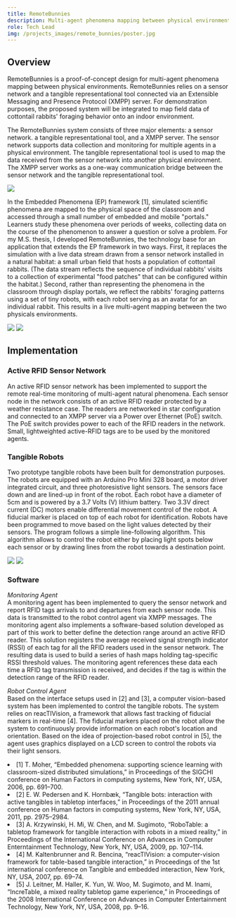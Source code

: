 ```yaml
---
title: RemoteBunnies
description: Multi-agent phenomena mapping between physical environments.
role: Tech Lead
img: /projects_images/remote_bunnies/poster.jpg
---
```


## Overview

RemoteBunnies is a proof-of-concept design for multi-agent phenomena mapping between physical environments. RemoteBunnies relies on a sensor network and a tangible representational tool connected via an Extensible Messaging and Presence Protocol (XMPP) server. For demonstration purposes, the proposed system will be integrated to map field data of cottontail rabbits' foraging behavior onto an indoor environment.

The RemoteBunnies system consists of three major elements: a sensor network. a tangible representational tool, and a XMPP server. The sensor network supports data collection and monitoring for multiple agents in a physical environment. The tangible representational tool is used to map the data received from the sensor network into another physical environment. The XMPP server works as a one-way communication bridge between the sensor network and the tangible representational tool.

<div class="w-full text-center">
<img class="mx-auto" src="/projects_images/remote_bunnies/img_1.jpg">
</div>

In the Embedded Phenomena (EP) framework [1], simulated scientific phenomena are mapped to the physical space of the classroom and accessed through a small number of embedded and mobile "portals." Learners study these phenomena over periods of weeks, collecting data on the course of the phenomenon to answer a question or solve a problem. For my M.S. thesis, I developed RemoteBunnies, the technology base for an application that extends the EP framework in two ways. First, it replaces the simulation with a live data stream drawn from a sensor network installed in a natural habitat: a small urban field that hosts a population of cottontail rabbits. (The data stream reflects the sequence of individual rabbits' visits to a collection of experimental "food patches" that can be configured within the habitat.) Second, rather than representing the phenomena in the classroom through display portals, we reflect the rabbits' foraging patterns using a set of tiny robots, with each robot serving as an avatar for an individual rabbit. This results in a live multi-agent mapping between the two physicals environments.

<div class="imgs">
<img src="/projects_images/remote_bunnies/img_2.jpg">
<img src="/projects_images/remote_bunnies/img_3.jpg">
</div>

## Implementation

### Active RFID Sensor Network

An active RFID sensor network has been implemented to support the remote real-time monitoring of multi-agent natural phenomena. Each sensor node in the network consists of an active RFID reader protected by a weather resistance case. The readers are networked in star configuration and connected to an XMPP server via a Power over Ethernet (PoE) switch. The PoE switch provides power to each of the RFID readers in the network. Small, lightweighted active-RFID tags are to be used by the monitored agents.

### Tangible Robots

Two prototype tangible robots have been built for demonstration purposes. The robots are equipped with an Arduino Pro Mini 328 board, a motor driver integrated circuit, and three photoresistive light sensors. The sensors face down and are lined-up in front of the robot. Each robot have a diameter of 5cm and is powered by a 3.7 Volts (V) lithium battery. Two 3.3V direct current (DC) motors enable differential movement control of the robot. A fiducial marker is placed on top of each robot for identification. Robots have been programmed to move based on the light values detected by their sensors. The program follows a simple line-following algorithm. This algorithm allows to control the robot either by placing light spots below each sensor or by drawing lines from the robot towards a destination point.

<div class="imgs">
<img src="/projects_images/remote_bunnies/img_4.jpg">
<img src="/projects_images/remote_bunnies/img_5.jpg">
</div>

### Software

_Monitoring Agent_  
A monitoring agent has been implemented to query the sensor network and report RFID tags arrivals to and departures from each sensor node. This data is transmitted to the robot control agent via XMPP messages. The monitoring agent also implements a software-based solution developed as part of this work to better define the detection range around an active RFID reader. This solution registers the average received signal strength indicator (RSSI) of each tag for all the RFID readers used in the sensor network. The resulting data is used to build a series of hash maps holding tag-specific RSSI threshold values. The monitoring agent references these data each time a RFID tag transmission is received, and decides if the tag is within the detection range of the RFID reader.

_Robot Control Agent_  
Based on the interface setups used in [2] and [3], a computer vision-based system has been implemented to control the tangible robots. The system relies on reacTIVision, a framework that allows fast tracking of fiducial markers in real-time [4]. The fiducial markers placed on the robot allow the system to continuously provide information on each robot's location and orientation. Based on the idea of projection-based robot control in [5], the agent uses graphics displayed on a LCD screen to control the robots via their light sensors.

<div class="imgs">
	  <lazy-video-component
	showcontrols='true' source="/projects_images/remote_bunnies/video_1.mp4"
        class="md:w-1/2 object-cover my-10 border-gray border shadow-md"
    ></lazy-video-component>
<lazy-video-component
	showcontrols='true' source="/projects_images/remote_bunnies/video_2.mp4"
        class="md:w-1/2 object-cover my-10 border-gray border shadow-md"
    ></lazy-video-component>
</div>

<div class="citations">
<li>[1] T. Moher, “Embedded phenomena: supporting science learning with classroom-sized distributed simulations,” in Proceedings of the SIGCHI conference on Human Factors in computing systems, New York, NY, USA, 2006, pp. 691–700.</li>  
<li>[2] E. W. Pedersen and K. Hornbæk, “Tangible bots: interaction with active tangibles in tabletop interfaces,” in 
Proceedings of the 2011 annual conference on Human factors in computing systems, New York, NY, USA, 2011,
pp. 2975–2984. </li>
<li>[3] A. Krzywinski, H. Mi, W. Chen, and M. Sugimoto, “RoboTable: a tabletop framework for tangible interaction with robots in a mixed reality,” in Proceedings of the International Conference on Advances in Computer Enterntainment Technology, New York, NY, USA, 2009, pp. 107–114.</li>
<li>[4] M. Kaltenbrunner and R. Bencina, “reacTIVision: a computer-vision framework for table-based tangible interaction,” in Proceedings of the 1st international conference on Tangible and embedded interaction, New York, NY, USA, 2007, pp. 69–74. </li>
<li>[5] J. Leitner, M. Haller, K. Yun, W. Woo, M. Sugimoto, and M. Inami, “IncreTable, a mixed reality tabletop game experience,” in Proceedings of the 2008 International Conference on Advances in Computer Entertainment Technology, New York, NY, USA, 2008, pp. 9–16.</li>
</div>
